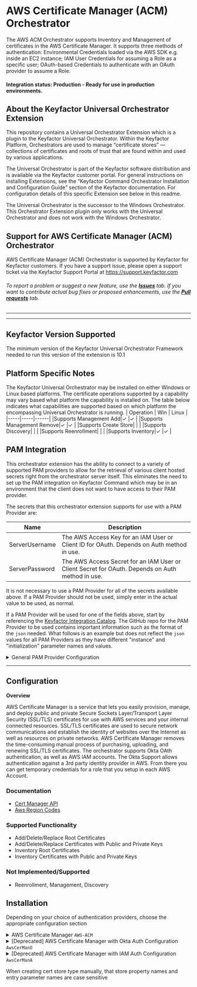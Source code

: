 
# AWS Certificate Manager (ACM) Orchestrator

The AWS ACM Orchestrator supports Inventory and Management of certificates in the AWS Certificate Manager. It supports three methods of authentication: Environmental Credentials loaded via the AWS SDK e.g. inside an EC2 instance; IAM User Credentials for assuming a Role as a specific user; OAuth-based Credentials to authenticate with an OAuth provider to assume a Role.

#### Integration status: Production - Ready for use in production environments.

## About the Keyfactor Universal Orchestrator Extension

This repository contains a Universal Orchestrator Extension which is a plugin to the Keyfactor Universal Orchestrator. Within the Keyfactor Platform, Orchestrators are used to manage “certificate stores” &mdash; collections of certificates and roots of trust that are found within and used by various applications.

The Universal Orchestrator is part of the Keyfactor software distribution and is available via the Keyfactor customer portal. For general instructions on installing Extensions, see the “Keyfactor Command Orchestrator Installation and Configuration Guide” section of the Keyfactor documentation. For configuration details of this specific Extension see below in this readme.

The Universal Orchestrator is the successor to the Windows Orchestrator. This Orchestrator Extension plugin only works with the Universal Orchestrator and does not work with the Windows Orchestrator.

## Support for AWS Certificate Manager (ACM) Orchestrator

AWS Certificate Manager (ACM) Orchestrator is supported by Keyfactor for Keyfactor customers. If you have a support issue, please open a support ticket via the Keyfactor Support Portal at https://support.keyfactor.com

###### To report a problem or suggest a new feature, use the **[Issues](../../issues)** tab. If you want to contribute actual bug fixes or proposed enhancements, use the **[Pull requests](../../pulls)** tab.

---


---



## Keyfactor Version Supported

The minimum version of the Keyfactor Universal Orchestrator Framework needed to run this version of the extension is 10.1
## Platform Specific Notes

The Keyfactor Universal Orchestrator may be installed on either Windows or Linux based platforms. The certificate operations supported by a capability may vary based what platform the capability is installed on. The table below indicates what capabilities are supported based on which platform the encompassing Universal Orchestrator is running.
| Operation | Win | Linux |
|-----|-----|------|
|Supports Management Add|&check; |&check; |
|Supports Management Remove|&check; |&check; |
|Supports Create Store|  |  |
|Supports Discovery|  |  |
|Supports Reenrollment|  |  |
|Supports Inventory|&check; |&check; |


## PAM Integration

This orchestrator extension has the ability to connect to a variety of supported PAM providers to allow for the retrieval of various client hosted secrets right from the orchestrator server itself.  This eliminates the need to set up the PAM integration on Keyfactor Command which may be in an environment that the client does not want to have access to their PAM provider.

The secrets that this orchestrator extension supports for use with a PAM Provider are:

| Name | Description |
| - | - |
| ServerUsername | The AWS Access Key for an IAM User or Client ID for OAuth. Depends on Auth method in use. |
| ServerPassword | The AWS Access Secret for an IAM User or Client Secret for OAuth. Depends on Auth method in use. |

It is not necessary to use a PAM Provider for all of the secrets available above. If a PAM Provider should not be used, simply enter in the actual value to be used, as normal.

If a PAM Provider will be used for one of the fields above, start by referencing the [Keyfactor Integration Catalog](https://keyfactor.github.io/integrations-catalog/content/pam). The GitHub repo for the PAM Provider to be used contains important information such as the format of the `json` needed. What follows is an example but does not reflect the `json` values for all PAM Providers as they have different "instance" and "initialization" parameter names and values.

<details><summary>General PAM Provider Configuration</summary>
<p>



### Example PAM Provider Setup

To use a PAM Provider to resolve a field, in this example the __Server Password__ will be resolved by the `Hashicorp-Vault` provider, first install the PAM Provider extension from the [Keyfactor Integration Catalog](https://keyfactor.github.io/integrations-catalog/content/pam) on the Universal Orchestrator.

Next, complete configuration of the PAM Provider on the UO by editing the `manifest.json` of the __PAM Provider__ (e.g. located at extensions/Hashicorp-Vault/manifest.json). The "initialization" parameters need to be entered here:

~~~ json
  "Keyfactor:PAMProviders:Hashicorp-Vault:InitializationInfo": {
    "Host": "http://127.0.0.1:8200",
    "Path": "v1/secret/data",
    "Token": "xxxxxx"
  }
~~~

After these values are entered, the Orchestrator needs to be restarted to pick up the configuration. Now the PAM Provider can be used on other Orchestrator Extensions.

### Use the PAM Provider
With the PAM Provider configured as an extenion on the UO, a `json` object can be passed instead of an actual value to resolve the field with a PAM Provider. Consult the [Keyfactor Integration Catalog](https://keyfactor.github.io/integrations-catalog/content/pam) for the specific format of the `json` object.

To have the __Server Password__ field resolved by the `Hashicorp-Vault` provider, the corresponding `json` object from the `Hashicorp-Vault` extension needs to be copied and filed in with the correct information:

~~~ json
{"Secret":"my-kv-secret","Key":"myServerPassword"}
~~~

This text would be entered in as the value for the __Server Password__, instead of entering in the actual password. The Orchestrator will attempt to use the PAM Provider to retrieve the __Server Password__. If PAM should not be used, just directly enter in the value for the field.
</p>
</details> 




---


## **Configuration**

**Overview**

AWS Certificate Manager is a service that lets you easily provision, manage, and deploy public and private Secure Sockets Layer/Transport Layer Security (SSL/TLS) certificates for use with AWS services and your internal connected resources. SSL/TLS certificates are used to secure network communications and establish the identity of websites over the Internet as well as resources on private networks. AWS Certificate Manager removes the time-consuming manual process of purchasing, uploading, and renewing SSL/TLS certificates.  The orchestrator supports Okta OAth authentication, as well as AWS IAM accounts. The Okta Support allows authentication against a 3rd party identity provider in AWS.  From there you can get temporary credentials for a role that you setup in each AWS Account. 

### Documentation

- [Cert Manager API](https://docs.aws.amazon.com/acm/latest/userguide/sdk.html)
- [Aws Region Codes](https://docs.aws.amazon.com/AmazonRDS/latest/UserGuide/Concepts.RegionsAndAvailabilityZones.html)

### Supported Functionality
- Add/Delete/Replace Root Certificates
- Add/Delete/Replace Certificates with Public and Private Keys
- Inventory Root Certificates
- Inventory Certificates with Public and Private Keys

### Not Implemented/Supported
- Reenrollment, Management, Discovery

## **Installation**
Depending on your choice of authentication providers, choose the appropriate configuration section
<details>
<summary>AWS Certificate Manager <code>AWS-ACM</code></summary>

### AWS Setup
Options for authenticating:
1. Okta or other OAuth configuration (refer to `AwsCerManO` below)
2. IAM User Auth configuration (refer to `AwsCerManA` below)
3. EC2 Role Auth or other default method supported by the [AWS SDK](https://docs.aws.amazon.com/sdk-for-net/v3/developer-guide/creds-assign.html)

As one option for #3, to set up Role Auth for an EC2 instance, follow the steps below. Note, this applies specifically __when the orchestrator is running `ACM-AWS` inside of an EC2 instance__. When the option to assume an EC2 role is selected, the Account ID and Role will be assumed using the default credentials supplied in the EC2 instance via the AWS SDK.
1. Assign or note the existing IAM Role assigned to the EC2 instance running
2. Make sure that role has access to ACM
3. When configuring the `AWS-ACM` store, do not select either IAM or OAuth methods in the store's settings. This will make it use the AWS SDK to lookup EC2 credentials.

<details>
<summary><code>AWS-ACM</code> Cert Store Type and Cert Store Setup</summary>

Cert Store Type Settings
===============
**Basic Settings:**

CONFIG ELEMENT | VALUE | DESCRIPTION
--|--|--
Name | AWS Certificate Manager | Display name for the store type (may be customized)
Short Name| AWS-ACM | Short display name for the store type
Custom Capability | N/A | Store type name orchestrator will register with. Check the box to allow entry of value
Supported Job Types | Inventory, Add, Remove | Job types the extension supports
Needs Server | Checked | Determines if a target server name is required when creating store
Blueprint Allowed | Checked | Determines if store type may be included in an Orchestrator blueprint
Uses PowerShell | Unchecked | Determines if underlying implementation is PowerShell
Requires Store Password	| Unchecked | Determines if a store password is required when configuring an individual store.
Supports Entry Password	| Unchecked | Determines if an individual entry within a store can have a password.


**Advanced Settings:**

CONFIG ELEMENT | VALUE | DESCRIPTION
--|--|--
Store Path Type	| Freeform | Determines what restrictions are applied to the store path field when configuring a new store.
Store Path Value | N/A | This is reserved for the AWS Account Id when setting up the store.
Supports Custom Alias | Optional | Determines if an individual entry within a store can have a custom Alias.
Private Keys | Required | This determines if Keyfactor can send the private key associated with a certificate to the store.
PFX Password Style | Default or Custom | "Default" - PFX password is randomly generated, "Custom" - PFX password may be specified when the enrollment job is created (Requires the *Allow Custom Password* application setting to be enabled.)

**Custom Fields:**

Custom fields operate at the certificate store level and are used to control how the orchestrator connects to the remote
target server containing the certificate store to be managed

Name|Display Name|Type|Default Value|Depends On|Required|Description
---|---|---|---|---|---|---
UseEC2AssumeRole | Assume new Account / Role in EC2 | boolean | False | N/A | Yes | A switch to enable the store to assume a new Account ID and Role when using EC2 credentials
UseOAuth | Use OAuth 2.0 Provider | boolean | False | N/A | Yes | A switch to enable the store to use an OAuth provider workflow to authenticate with AWS ACM
UseIAM | Use IAM User Auth | boolean | False | N/A | Yes | A switch to enable the store to use IAM User auth to assume a role when authenticating with AWS ACM
EC2AssumeRole | AWS Role to Assume (EC2) | string | N/A | UseEC2AssumeRole | The AWS Role to assume using the EC2 instance credentials
OAuthScope | OAuth Scope | string | N/A | Use OAuth 2.0 Provider | No | This is the OAuth Scope needed for Okta OAuth, defined in Okta
OAuthGrantType | OAuth Grant Type | string | client_credentials | Use OAuth 2.0 Provider | No | In OAuth 2.0, the term “grant type” refers to the way an application gets an access token. In Okta this is `client_credentials`
OAuthUrl | OAuth URL | string | https://***/oauth2/default/v1/token | Use OAuth 2.0 Provider | No | The URL to request a token from your OAuth Provider. Fill this out with the correct URL.
OAuthAssumeRole | AWS Role to Assume (OAuth) | string | N/A | Use OAuth 2.0 Provider | No | The AWS Role to assume after getting an OAuth token.
IAMAssumeRole | AWS Role to Assume (IAM) | string | N/A | Use IAM User Auth | No | The AWS Role to assume as the IAM User.
ExternalId | sts:ExternalId | string | N/A | N/A | No | An optional parameter sts:ExternalId to pass with Assume Role calls


**Entry Parameters:**

Entry parameters are inventoried and maintained for each entry within a certificate store.
They are typically used to support binding of a certificate to a resource.

While `AWS Region` can be set to multiple choice as noted below, you will need to list all regions you want available for adding certificates.
You can instead make this a String type in order to allow the region to be specified later without knowing all valid regions now.

Name|Display Name| Type|Default Value|Required When|Description
---|---|---|---|---|---
AWS Region | AWS Region | Multiple Choice | us-east-1 | Adding | When adding, this is the Region that the Certificate will be added to.



Cert Store Settings
===============
| Name | Value | Description |
| ----------- | ----------- | ----------- |
| Client Machine | AWS Account ID | This is the AWS Account ID that will be used for access. This will dictate what certificates are usable by the orchestrator. Note: this does not have any effect on EC2 inferred credentials, which are limited to a specific role/account. |
| User Name | See Below | See Below |
| Password | See Below | See Below |
| Store Path | us-east-1,us-east-2,...,etc. | The AWS Region, or a comma-separated list of multiple regions, the store will operate in. |
| Assume new Account / Role in EC2 | Use the EC2 credentials to make an Assume Role request to change Role and Account ID in use | Set to true to use EC2 credentials and assume a different role than the default EC2 role. |
| Use OAuth 2.0 Provider | Use an OAuth provider to authenticate with AWS | Set to true to enable OAuth usage and display additional OAuth fields |
| Use IAM User Auth | Use an IAM user's credentials to assume a role | Set to true to enable IAM user auth and the IAM Account ID field. |
| AWS Role to Assume (EC2) | AWS Role | Displayed and required when using Assume new Account / Role in EC2. This Role is assumed using the EC2 default credentials. |
| OAuth Scope | Look in OAuth provider for Scope | Displayed and required when using OAuth 2.0 Provider. OAuth scope setup in the Okta Application or other OAuth provider |
| OAuth Grant Type | client_credentials | Displayed and required when using OAuth 2.0 Provider. This may vary depending on Okta setup but will most likely be this value. |
| OAuth URL | https://***/oauth2/default/v1/token | Displayed and required when using OAuth 2.0 Provider. URL to request token from OAuth provider. Example given is for an Okta token. |
| AWS Role to Assume (OAuth) | AWS Role | Displayed and required when using OAuth 2.0 Provider. This Role is assumed after getting an OAuth token. |
| AWS Role to Assume (IAM) | AWS Role | Displayed and required when using IAM User Auth. This Role is assumed with the IAM credentials. |
| sts:ExternalId | Configured AWS External ID | An optional field to enter an External ID value set in AWS, which may be required to make Assume Role calls. |

The User Name and Password fields are used differently based on the auth method you intend to use. The three options for auth are IAM User, OAuth, or default auth.

| Auth Method | Field | Value |
| - | - | - |
| IAM User | User Name | Set to the IAM User's AWS `Access Key` |
| IAM User | Password | Set to the IAM User's AWS `Access Secret` |
| OAuth 2.0 | User Name | Set to the OAuth `Client ID` |
| OAuth 2.0 | Password | Set to the OAuth `Client Secret` |
| Default EC2 (SDK) | User Name | No Value |
| Default EC2 (SDK) | Password | No Value |

</details>
</details>

<details>
<summary>[Deprecated] AWS Certificate Manager with Okta Auth Configuration <code>AwsCerManO</code></summary>

### AWS Setup
1. A 3rd party [identity provider](https://docs.aws.amazon.com/IAM/latest/UserGuide/id_roles_providers_create_oidc.html) similar to [this](/Images/AWSIdentityProvider.gif) needs to be setup in AWS for each account.
2. An Aws [Role](https://docs.aws.amazon.com/IAM/latest/UserGuide/id_roles_create_for-user.html) similar to [this](/Images/AWSRole1.gif) needs Added for each AWS account.
3. Ensure the [trust relationship](https://docs.aws.amazon.com/directoryservice/latest/admin-guide/edit_trust.html) is setup for that role.  Should  look like [this](/Images/AWSRole2.gif).

### OKTA Setup
1. Ensure your Authorization Server Is Setup in OKTA.  Here is a [sample](/Images/OktaSampleAuthorizationServer.gif).
2. Ensure the appropriate scopes are setup in Okta.  Here is a [sample](/Images/OktaSampleAuthorizationServer-scopes.gif).
3. Setup an Okta App with similar settings to [this](/Images/OktaApp1.gif) and [this](/Images/OktaApp2.gif).


<details>
<summary><code>AwsCerManO</code> Cert Store Type and Cert Store Setup</summary>

Cert Store Type Settings
===============
**Basic Settings:**

CONFIG ELEMENT | VALUE | DESCRIPTION
--|--|--
Name | Any Custom Name | Display name for the store type (may be customized)
Short Name| AWSCerManO | Short display name for the store type
Custom Capability | N/A | Store type name orchestrator will register with. Check the box to allow entry of value
Supported Job Types | Inventory, Add, Remove | Job types the extension supports
Needs Server | Checked | Determines if a target server name is required when creating store
Blueprint Allowed | Checked | Determines if store type may be included in an Orchestrator blueprint
Uses PowerShell | Unchecked | Determines if underlying implementation is PowerShell
Requires Store Password	| Unchecked | Determines if a store password is required when configuring an individual store.
Supports Entry Password	| Unchecked | Determines if an individual entry within a store can have a password.


**Advanced Settings:**

CONFIG ELEMENT | VALUE | DESCRIPTION
--|--|--
Store Path Type	| Freeform | Determines what restrictions are applied to the store path field when configuring a new store.
Store Path Value | N/A | This is reserved for the AWS Account Id when setting up the store.
Supports Custom Alias | Optional | Determines if an individual entry within a store can have a custom Alias.
Private Keys | Optional | This determines if Keyfactor can send the private key associated with a certificate to the store.
PFX Password Style | Default or Custom | "Default" - PFX password is randomly generated, "Custom" - PFX password may be specified when the enrollment job is created (Requires the *Allow Custom Password* application setting to be enabled.)

**Custom Fields:**

Custom fields operate at the certificate store level and are used to control how the orchestrator connects to the remote
target server containing the certificate store to be managed

Name|Display Name|Type|Default Value / Options|Required|Description
---|---|---|---|---|---
scope | Okta OAuth Scope | string | N/A | Yes | This is the OAuth Scope needed for Okta OAuth, defined in Okta
grant_type | Okta OAuth Grant Type | string | N/A | Yes | In OAuth 2.0, the term “grant type” refers to the way an application gets an access token. In Okta this is `client_credentials`
oauthpath | OKTA OAuth Path | string | /oauth2/default/v1/token | Yes | In path to the OAuth Server.  It will Default to the Default Server.  If you use something outside of the Default, change this.
awsrole | AWS Assume Identity Role | string | N/A | Yes | This role has to be created in AWS IAM so you can assume an identity and get temp credentials
awsregions | AWS Regions | string | N/A | Yes | This will be the list of regions for the account the store iterates through when doing inventory.


**Entry Parameters:**

Entry parameters are inventoried and maintained for each entry within a certificate store.
They are typically used to support binding of a certificate to a resource.

Name|Display Name| Type|Default Value|Required When|Description
---|---|---|---|---|---
AWS Region | AWS Region | Multiple Choice | us-east-1 | Adding | When enrolling, this is the Region that the Certificate will be enrolled to.



Cert Store Settings
===============
| Number | Name | Value | Description |
| ----------- | ----------- | ----------- | ----------- |
| 0 | Client Machine | URL for Okta Application | This is the application setup in Okta with Key and Secret |
| 0 | User Name | Okta Key | Obtained from the Okta application |
| 0 | Password | Okta Secret | Obtained from the Okta application |
| 1 | Store Path | AWS Account Number | Unique account number obtained from AWS |
| 2 | Okta OAuth Scope | Look in Okta Setup for Scope | OAuth scope setup in the Okta Application |
| 3 | Okta OAuth Grant Type | client_credentials | This may vary depending on Okta setup but will most likely be this value. |
| 4 | OKTA OAuth Path | oauthpath | In path to the OAuth Server.  It will Default to the Default Server.  If you use something outside of the Default, change this. |
| 5 | AWS Assume Identity Role | Whatever Role is setup in AWS | Role must allow a third identity provider in AWS with AWS Cert Manager full access. |
| 6 | AWS Regions | us-east-1,us-east-2... | List of AWS Regions you want to inventory for the account above. |
| 7 | Store Password | No Password Needed for this | Set to no password needed. |



</details>
</details>

<details>
	<summary>[Deprecated] AWS Certificate Manager with IAM Auth Configuration <code>AwsCerManA</code></summary>

### AWS Setup
1. An Aws [Role](https://docs.aws.amazon.com/IAM/latest/UserGuide/id_roles_create_for-user.html) Needs Added for the permissions you want to grant, see [sample](/Images/AWSRole1.gif).
2. A [Trust Relationship](https://docs.aws.amazon.com/directoryservice/latest/admin-guide/edit_trust.html) is setup for that role.  Should look like something like [this](/Images/AssumeRoleTrust.gif).
3. AWS does not support programmatic access for AWS SSO accounts. The account used here must be a [standard AWS IAM User](/Images/UserAccount.gif) with an Access Key credential type.


<details>
<summary><code>AwsCerManA</code> Cert Store Type and Cert Store Setup</summary>

Cert Store Type Settings
===============
**Basic Settings:**

CONFIG ELEMENT | VALUE | DESCRIPTION
--|--|--
Name | Any Custom Name | Display name for the store type (may be customized)
Short Name| AWSCerManA | Short display name for the store type
Custom Capability | N/A | Store type name orchestrator will register with. Check the box to allow entry of value
Supported Job Types | Inventory, Add, Remove | Job types the extension supports
Needs Server | Checked | Determines if a target server name is required when creating store
Blueprint Allowed | Checked | Determines if store type may be included in an Orchestrator blueprint
Uses PowerShell | Unchecked | Determines if underlying implementation is PowerShell
Requires Store Password	| Unchecked | Determines if a store password is required when configuring an individual store.
Supports Entry Password	| Unchecked | Determines if an individual entry within a store can have a password.

**Advanced Settings:**

CONFIG ELEMENT | VALUE | DESCRIPTION
--|--|--
Store Path Type	| Freeform | Determines what restrictions are applied to the store path field when configuring a new store.
Store Path Value | N/A | This is reserved for the AWS Account Id when setting up the store.
Supports Custom Alias | Optional | Determines if an individual entry within a store can have a custom Alias.
Private Keys | Optional | This determines if Keyfactor can send the private key associated with a certificate to the store.
PFX Password Style | Default or Custom | "Default" - PFX password is randomly generated, "Custom" - PFX password may be specified when the enrollment job is created (Requires the *Allow Custom Password* application setting to be enabled.)


**Custom Fields:**

Custom fields operate at the certificate store level and are used to control how the orchestrator connects to the remote
target server containing the certificate store to be managed

Name|Display Name|Type|Default Value / Options|Required|Description
---|---|---|---|---|---
awsrole | AWS Assume Identity Role | string | N/A | Yes | This role has to be created in AWS IAM so you can assume an identity and get temp credentials
awsregions | AWS Regions | string | N/A | Yes | This will be the list of regions for the account the store iterates through when doing inventory.


**Entry Parameters:**

Entry parameters are inventoried and maintained for each entry within a certificate store.
They are typically used to support binding of a certificate to a resource.

Name|Display Name| Type|Default Value|Required When|Description
---|---|---|---|---|---
AWS Region | AWS Region | Multiple Choice | us-east-1 | Adding | When enrolling, this is the Region that the Certificate will be enrolled to.


Cert Store Settings
===============
| Number | Name | Value | Description |
| ----------- | ----------- | ----------- | ----------- |
| 0 | Client Machine | Custom | Value is not used, choose any identifier |
| 1 | Store Path | AWS Account Number | Unique account number obtained from AWS |
| 2 | AWS Assume Identity Role | Whatever Role is setup in AWS | Role must allow a third identity provider in AWS with AWS Cert Manager full access. |
| 3 | AWS Regions | us-east-1,us-east-2... | List of AWS Regions you want to inventory for the account above. |
| 4 | User Name | IAM Access Key | Obtained from AWS |
| 5 | Password | IAM Access Secret | Obtained from the AWS |


</details>
</details>

When creating cert store type manually, that store property names and entry parameter names are case sensitive


